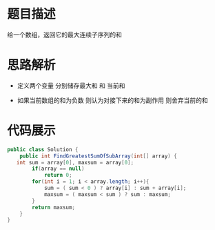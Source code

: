 #  题目描述

给一个数组，返回它的最大连续子序列的和

#  思路解析

- 定义两个变量 分别储存最大和 和 当前和

- 如果当前数组的和为负数 则认为对接下来的和为副作用 则舍弃当前的和

#  代码展示
```java
public class Solution {
    public int FindGreatestSumOfSubArray(int[] array) {
   int sum = array[0], maxsum = array[0];
        if(array == null)
            return 0;
        for(int i = 1; i < array.length; i++){
            sum = ( sum < 0 ) ? array[i] : sum + array[i];
            maxsum = ( maxsum < sum ) ? sum : maxsum;
        }
        return maxsum;
    }
}
```
